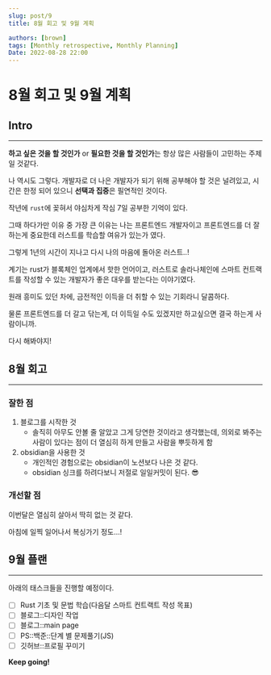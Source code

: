 ```yaml
---
slug: post/9
title: 8월 회고 및 9월 계획

authors: [brown]
tags: [Monthly retrospective, Monthly Planning]
Date: 2022-08-28 22:00
---
```


# 8월 회고 및 9월 계획

## Intro

---

**하고 싶은 것을 할 것인가** or **필요한 것을 할 것인가**는 항상 많은 사람들이 고민하는 주제 일 것같다.

나 역시도 그렇다. 개발자로 더 나은 개발자가 되기 위해 공부해야 할 것은 널려있고, 시간은 한정 되어 있으니 **선택과 집중**은 필연적인 것이다.

작년에 `rust`에 꽂혀서 야심차게 작심 7일 공부한 기억이 있다.

그때 하다가만 이유 중 가장 큰 이유는 나는 프론트엔드 개발자이고 프론트엔드를 더 잘하는게 중요한데 러스트를 학습할 여유가 있는가 였다.

그렇게 1년의 시간이 지나고 다시 나의 마음에 돌아온 러스트..!

계기는 rust가 블록체인 업계에서 핫한 언어이고, 러스트로 솔라나체인에 스마트 컨트랙트를 작성할 수 있는 개발자가 좋은 대우를 받는다는 이야기였다.

원래 흥미도 있던 차에, 금전적인 이득을 더 취할 수 있는 기회라니 달콤하다.

물론 프론트엔드를 더 갈고 닦는게, 더 이득일 수도 있겠지만 하고싶으면 결국 하는게 사람이니까.

다시 해봐야지!

## 8월 회고

---

### 잘한 점

1. 블로그를 시작한 것
   - 솔직히 아무도 안볼 줄 알았고 그게 당연한 것이라고 생각했는데, 의외로 봐주는 사람이 있다는 점이 더 열심히 하게 만들고 사람을 뿌듯하게 함
2. obsidian을 사용한 것
   - 개인적인 경험으로는 obsidian이 노션보다 나은 것 같다.
   - obsidian 싱크를 하려다보니 저절로 일일커밋이 된다. 😎

### 개선할 점

이번달은 열심히 살아서 딱히 없는 것 같다.

아침에 일찍 일어나서 복싱가기 정도...!

## 9월 플랜

---

아래의 태스크들을 진행할 예정이다.

- [ ] Rust 기초 및 문법 학습(다음달 스마트 컨트랙트 작성 목표)
- [ ] 블로그::디자인 작업
- [ ] 블로그::main page
- [ ] PS::백준::단계 별 문제풀기(JS)
- [ ] 깃허브::프로필 꾸미기

**Keep going!**
